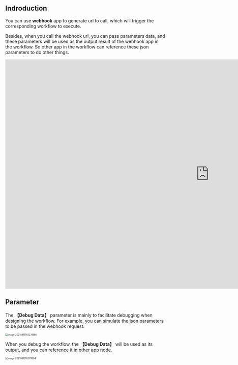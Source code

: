 ## Indroduction
You can use **webhook** app to generate url to call, which will trigger the corresponding workflow to execute. 

Besides, when you call the webhook url, you can pass parameters data, and these parameters will be used as the output result of the webhook app in the workflow. So other app in the workflow can reference these json parameters to do other things.


<iframe 
    width="1280" 
    height="720" 
    src="https://www.youtube.com/embed/4KZoe2BvDnY"  frameborder="0" 
    allow="accelerometer; autoplay; encrypted-media; gyroscope; picture-in-picture" 
    allowfullscreen>
    </iframe>

## Parameter
The **【Debug Data】** parameter is mainly to facilitate debugging when designing the workflow. For example, you can simulate the json parameters to be passed in the webhook request.

<img src="https://public-pic-1251784084.cos.ap-guangzhou.myqcloud.com/image-20210313182231666.png" alt="image-20210313182231666" style="zoom:50%;" />

When you debug the workflow, the **【Debug Data】** will be used as its output, and you can reference it in other app node.

<img src="/Users/shuwoom/Library/Application Support/typora-user-images/image-20210313182111804.png" alt="image-20210313182111804" style="zoom:50%;" />

